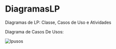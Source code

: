 # DiagramasLP
Diagramas de LP: Classe, Casos de Uso e Atividades <br>

Diagrama de Casos De Usos:<br>

![lpusos](https://github.com/Nickolas-Garciaa/DiagramasLP/assets/128262640/fedfa2b5-d789-4819-b799-d201d7b1aebc)
